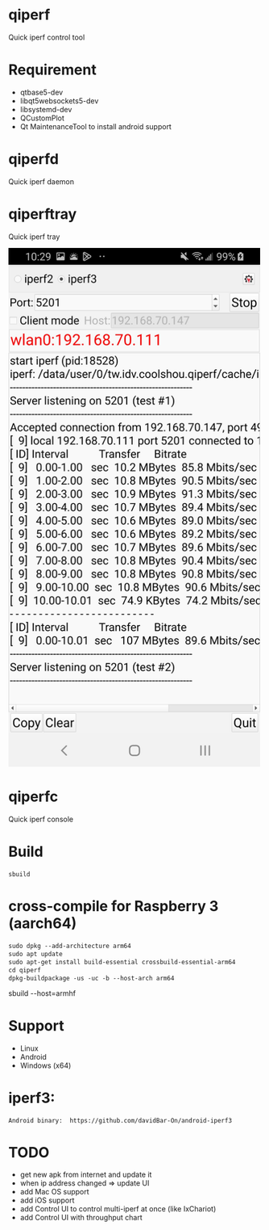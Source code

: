 # qiperf

Quick iperf control tool

# Requirement
 * qtbase5-dev
 * libqt5websockets5-dev
 * libsystemd-dev
 * QCustomPlot
 * Qt MaintenanceTool to install android support

# qiperfd
Quick iperf daemon

# qiperftray
Quick iperf tray

[<img src="images/Screenshot_2.jpg" width="500" alt="qiperf on android">]("images/Screenshot_2.jpg")
# qiperfc
Quick iperf console

# Build
	sbuild
# cross-compile for Raspberry 3 (aarch64)
	sudo dpkg --add-architecture arm64
	sudo apt update
	sudo apt-get install build-essential crossbuild-essential-arm64
	cd qiperf
	dpkg-buildpackage -us -uc -b --host-arch arm64
	
sbuild --host=armhf

# Support

* Linux
* Android
* Windows (x64)

# iperf3:

    Android binary:  https://github.com/davidBar-On/android-iperf3

# TODO

* get new apk from internet and update it
* when ip address changed => update UI
* add Mac OS support
* add iOS support
* add Control UI to control multi-iperf at once (like IxChariot)
* add Control UI with throughput chart
